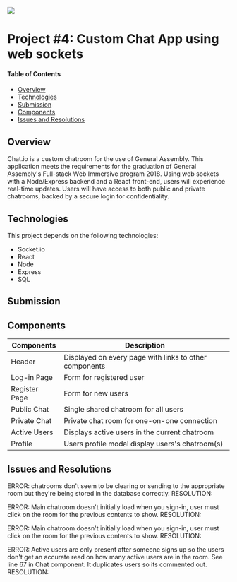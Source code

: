 ![](https://ga-dash.s3.amazonaws.com/production/assets/logo-9f88ae6c9c3871690e33280fcf557f33.png)
# Project #4: Custom Chat App using web sockets

#### Table of Contents

- [Overview](#Overview)
- [Technologies](#Technologies)
- [Submission](#Submission)
- [Components](#Components)
- [Issues and Resolutions](#Issues-and-Resolutions)

## Overview

Chat.io is a custom chatroom for the use of General Assembly. This application meets the requirements for the graduation of General Assembly's Full-stack Web Immersive program 2018. Using web sockets with a Node/Express backend and a React front-end, users will experience real-time updates. Users will have access to both public and private chatrooms, backed by a secure login for confidentiality.


## Technologies

This project depends on the following technologies:

- Socket.io
- React
- Node
- Express
- SQL

## Submission



## Components

| Components    | Description                                            |
| ------------- | ------------------------------------------------------ |
| Header        | Displayed on every page with links to other components |
| Log-in Page   | Form for registered user                               |
| Register Page | Form for new users                                     |
| Public Chat   | Single shared chatroom for all users                   |
| Private Chat  | Private chat room for one-on-one connection            |
| Active Users  | Displays active users in the current chatroom          |
| Profile       | Users profile modal display users's chatroom(s)        |

## Issues and Resolutions

ERROR: chatrooms don't seem to be clearing or sending to the appropriate room but they're being stored in the database correctly.
RESOLUTION:

ERROR: Main chatroom doesn't initially load when you sign-in, user must click on the room for the previous contents to show.
RESOLUTION:

ERROR: Main chatroom doesn't initially load when you sign-in, user must click on the room for the previous contents to show.
RESOLUTION:

ERROR: Active users are only present after someone signs up so the users don't get an accurate read on how many active users are in the room. See line 67 in Chat component. It duplicates users so its commented out.
RESOLUTION:
